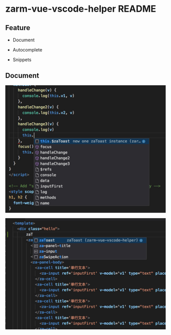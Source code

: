 # zarm-vue-vscode-helper README

## Feature

* Document

* Autocomplete

* Snippets


## Document

![example](/resources/WechatIMG2956.jpeg)

![example](/resources/WechatIMG2954.jpeg)
